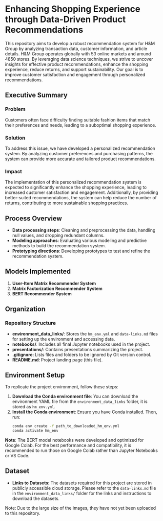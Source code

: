# Enhancing Shopping Experience through Data-Driven Product Recommendations

This repository aims to develop a robust recommendation system for H&M Group by analyzing transaction data, customer information, and article details. H&M Group operates globally with 53 online markets and around 4850 stores. By leveraging data science techniques, we strive to uncover insights for effective product recommendations, enhance the shopping experience, reduce returns, and support sustainability. Our goal is to improve customer satisfaction and engagement through personalized recommendations.

## Executive Summary

### Problem
Customers often face difficulty finding suitable fashion items that match their preferences and needs, leading to a suboptimal shopping experience.

### Solution
To address this issue, we have developed a personalized recommendation system. By analyzing customer preferences and purchasing patterns, the system can provide more accurate and tailored product recommendations.

### Impact
The implementation of this personalized recommendation system is expected to significantly enhance the shopping experience, leading to increased customer satisfaction and engagement. Additionally, by providing better-suited recommendations, the system can help reduce the number of returns, contributing to more sustainable shopping practices.

## Process Overview

- **Data processing steps**: Cleaning and preprocessing the data, handling null values, and dropping redundant columns.
- **Modeling approaches**: Evaluating various modeling and predictive methods to build the recommendation system.
- **Prototyping directions**: Developing prototypes to test and refine the recommendation system.

## Models Implemented

1. **User-Item Matrix Recommender System**
2. **Matrix Factorization Recommender System**
3. **BERT Recommender System**

## Organization

### Repository Structure

- **environment_data_links/**: Stores the `hm_env.yml` and `data-links.md` files for setting up the environment and accessing data.
- **notebooks/**: Includes all final Jupyter notebooks used in the project.
- **presentations/**: Contains presentations summarizing the project.
- **.gitignore**: Lists files and folders to be ignored by Git version control.
- **README.md**: Project landing page (this file).

## Environment Setup

To replicate the project environment, follow these steps:

1. **Download the Conda environment file**: You can download the environment YAML file from the `environment_data_links` folder, it is stored as `hm_env.yml`.
2. **Install the Conda environment**: Ensure you have Conda installed. Then, run:
    ```bash
    conda env create -f path_to_downloaded_hm_env.yml
    conda activate hm_env
    ```
**Note:** The BERT model notebooks were developed and optimized for Google Colab. For the best performance and compatibility, it is recommended to run those on Google Colab rather than Jupyter Notebooks or VS Code.

## Dataset

- **Links to Datasets**: The datasets required for this project are stored in publicly accessible cloud storage. Please refer to the `data-links.md` file in the `environment_data_links/` folder for the links and instructions to download the datasets.

Note: Due to the large size of the images, they have not yet been uploaded to this repository.
